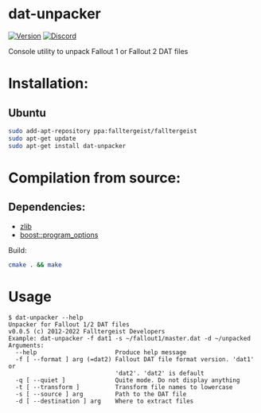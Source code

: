 dat-unpacker
===
[![Version](https://img.shields.io/github/release/falltergeist/dat-unpacker.svg)](https://github.com/falltergeist/dat-unpacker/releases/latest) [![Discord](https://img.shields.io/discord/401990446747877376.svg)](https://discord.gg/jxs6WRq)

Console utility to unpack Fallout 1 or Fallout 2 DAT files

Installation:
=============

Ubuntu
------

```bash
sudo add-apt-repository ppa:falltergeist/falltergeist
sudo apt-get update
sudo apt-get install dat-unpacker
```

Compilation from source:
============

Dependencies:
-------------
- [zlib](https://github.com/madler/zlib)
- [boost::program_options](https://github.com/boostorg/program_options)

Build:

```bash
cmake . && make
```

Usage
===
```
$ dat-unpacker --help                                               
Unpacker for Fallout 1/2 DAT files
v0.0.5 (c) 2012-2022 Falltergeist Developers
Example: dat-unpacker -f dat1 -s ~/fallout1/master.dat -d ~/unpacked
Arguments:
  --help                      Produce help message
  -f [ --format ] arg (=dat2) Fallout DAT file format version. 'dat1' or 
                              'dat2'. 'dat2' is default
  -q [ --quiet ]              Quite mode. Do not display anything
  -t [ --transform ]          Transform file names to lowercase
  -s [ --source ] arg         Path to the DAT file
  -d [ --destination ] arg    Where to extract files
```
